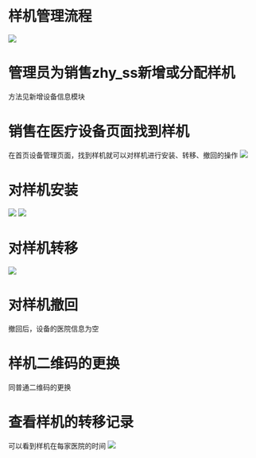 # 样机管理流程
![](/assets/未命名1526615599.png)
# 管理员为销售zhy_ss新增或分配样机
方法见新增设备信息模块
# 销售在医疗设备页面找到样机
在首页设备管理页面，找到样机就可以对样机进行安装、转移、撤回的操作
![](/assets/微信图片_20180518113042.jpg)

# 对样机安装
![](/assets/微信图片_20180518114959.jpg)
![](/assets/微信图片_20180518115043.jpg)
# 对样机转移
![](/assets/微信图片_20180518115126.jpg)
# 对样机撤回
撤回后，设备的医院信息为空
# 样机二维码的更换
同普通二维码的更换
# 查看样机的转移记录
可以看到样机在每家医院的时间
![](/assets/未命名1526630150.png)